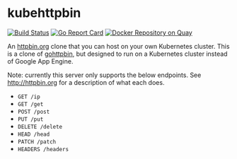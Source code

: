 # kubehttpbin

[![Build Status](https://travis-ci.org/arschles/kubehttpbin.svg?branch=master)](https://travis-ci.org/arschles/kubehttpbin)
[![Go Report Card](http://goreportcard.com/badge/arschles/kubehttpbin)](http://goreportcard.com/report/arschles/kubehttpbin) [![Docker Repository on Quay](https://quay.io/repository/arschles/kubehttpbin/status "Docker Repository on Quay")](https://quay.io/repository/arschles/kubehttpbin)

An [httpbin.org](http://httpbin.org) clone that you can host on your own Kubernetes cluster. This is a clone of [gohttpbin](https://github.com/arschles/gohttpbin), but designed to run on a Kubernetes cluster instead of Google App Engine.

Note: currently this server only supports the below endpoints. See http://httpbin.org for a description of what each does.

- `GET /ip`
- `GET /get`
- `POST /post`
- `PUT /put`
- `DELETE /delete`
- `HEAD /head`
- `PATCH /patch`
- `HEADERS /headers`
